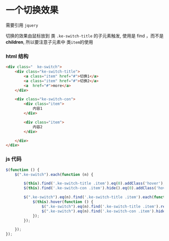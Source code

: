 # 一个切换效果


需要引用 `jquery`

切换的效果由鼠标放到 类 `.ke-switch-title` 的子元素触发, 使用是 find ，而不是
**children**, 所以要注意子元素中 类`item`的使用


### html 结构

```html
<div class="  ke-switch">
	<div class="ke-switch-title">
		<a class="item" href="#">切换1</a>
		<a class="item" href="#">切换2</a>
		<a  href="#">more</a>
	</div>

	<div class="ke-switch-con">
		<div class="item">
			内容1
		</div>

		<div class="item">
			内容2
		</div>

	</div>
</div>
```




### js 代码
```js
$(function () {
	$(".ke-switch").each(function (n) {

		$(this).find('.ke-switch-title .item').eq(0).addClass('hover');
		$(this).find('.ke-switch-con .item').hide().eq(0).addClass('hover').show();

		$(".ke-switch").eq(n).find('.ke-switch-title .item').each(function (m) {
			$(this).hover(function () {
				$(".ke-switch").eq(n).find('.ke-switch-title .item').removeClass('hover').eq(m).addClass('hover');
				$(".ke-switch").eq(n).find('.ke-switch-con .item').hide().eq(m).show();
			});
		});

	});
});

```
